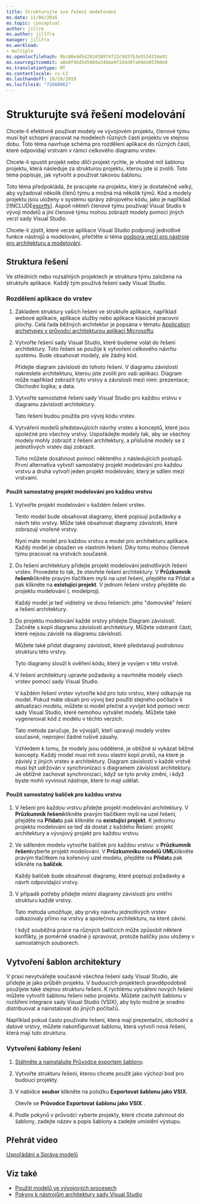 ```yaml
---
title: Strukturujte svá řešení modelování
ms.date: 11/04/2016
ms.topic: conceptual
author: jillre
ms.author: jillfra
manager: jillfra
ms.workload:
- multiple
ms.openlocfilehash: 0bc88e4d5d292d38874f23c9d37b3e553433de01
ms.sourcegitcommit: a8e8f4bd5d508da34bbe9f2d4d9fa94da0539de0
ms.translationtype: MT
ms.contentlocale: cs-CZ
ms.lasthandoff: 10/19/2019
ms.locfileid: "72660062"
---
```

# <a name="structure-your-modeling-solution"></a>Strukturujte svá řešení modelování

Chcete-li efektivně používat modely ve vývojovém projektu, členové týmu musí být schopni pracovat na modelech různých částí projektu ve stejnou dobu. Toto téma navrhuje schéma pro rozdělení aplikace do různých částí, které odpovídají vrstvám v rámci celkového diagramu vrstev.

Chcete-li spustit projekt nebo dílčí projekt rychle, je vhodné mít šablonu projektu, která následuje za strukturou projektu, kterou jste si zvolili. Toto téma popisuje, jak vytvořit a používat takovou šablonu.

Toto téma předpokládá, že pracujete na projektu, který je dostatečně velký, aby vyžadoval několik členů týmu a možná má několik týmů. Kód a modely projektu jsou uloženy v systému správy zdrojového kódu, jako je například [!INCLUDE[esprtfs](../code-quality/includes/esprtfs_md.md)]. Aspoň někteří členové týmu používají Visual Studio k vývoji modelů a jiní členové týmu mohou zobrazit modely pomocí jiných verzí sady Visual Studio.

Chcete-li zjistit, které verze aplikace Visual Studio podporují jednotlivé funkce nástrojů a modelování, přečtěte si téma [podpora verzí pro nástroje pro architekturu a modelování](../modeling/what-s-new-for-design-in-visual-studio.md#VersionSupport).

## <a name="solution-structure"></a>Struktura řešení

Ve středních nebo rozsáhlých projektech je struktura týmu založena na struktuře aplikace. Každý tým používá řešení sady Visual Studio.

### <a name="to-divide-an-application-into-layers"></a>Rozdělení aplikace do vrstev

1. Základem struktury vašich řešení ve struktuře aplikace, například webové aplikace, aplikace služby nebo aplikace klasické pracovní plochy. Celá řada běžných architektur je popsána v tématu [Application archetypes v průvodci architekturou aplikací Microsoftu](http://go.microsoft.com/fwlink/?LinkId=196681).

2. Vytvořte řešení sady Visual Studio, které budeme volat do řešení architektury. Toto řešení se použije k vytvoření celkového návrhu systému. Bude obsahovat modely, ale žádný kód.

   Přidejte diagram závislosti do tohoto řešení. V diagramu závislostí nakreslete architekturu, kterou jste zvolili pro vaši aplikaci. Diagram může například zobrazit tyto vrstvy a závislosti mezi nimi: prezentace; Obchodní logika; a data.

4. Vytvořte samostatné řešení sady Visual Studio pro každou vrstvu v diagramu závislosti architektury.

   Tato řešení budou použita pro vývoj kódu vrstev.

5. Vytváření modelů představujících návrhy vrstev a konceptů, které jsou společné pro všechny vrstvy. Uspořádejte modely tak, aby se všechny modely mohly zobrazit z řešení architektury, a příslušné modely se z jednotlivých vrstev dají zobrazit.

   Toho můžete dosáhnout pomocí některého z následujících postupů. První alternativa vytvoří samostatný projekt modelování pro každou vrstvu a druhá vytvoří jeden projekt modelování, který je sdílen mezi vrstvami.

#### <a name="use-a-separate-modeling-project-for-each-layer"></a>Použít samostatný projekt modelování pro každou vrstvu

1. Vytvořte projekt modelování v každém řešení vrstev.

   Tento model bude obsahovat diagramy, které popisují požadavky a návrh této vrstvy. Může také obsahovat diagramy závislosti, které zobrazují vnořené vrstvy.

   Nyní máte model pro každou vrstvu a model pro architekturu aplikace. Každý model je obsažen ve vlastním řešení. Díky tomu mohou členové týmu pracovat na vrstvách současně.

2. Do řešení architektury přidejte projekt modelování jednotlivých řešení vrstev. Provedete to tak, že otevřete řešení architektury. V **Průzkumník řešení**klikněte pravým tlačítkem myši na uzel řešení, přejděte na Přidat a pak klikněte na **existující projekt**. V jednom řešení vrstvy přejděte do projektu modelování (. modelproj).

   Každý model je teď viditelný ve dvou řešeních: jeho "domovské" řešení a řešení architektury.

3. Do projektu modelování každé vrstvy přidejte Diagram závislostí. Začněte s kopií diagramu závislosti architektury. Můžete odstranit části, které nejsou závislé na diagramu závislostí.

   Můžete také přidat diagramy závislosti, které představují podrobnou strukturu této vrstvy.

   Tyto diagramy slouží k ověření kódu, který je vyvíjen v této vrstvě.

4. V řešení architektury upravte požadavky a navrhněte modely všech vrstev pomocí sady Visual Studio.

   V každém řešení vrstev vytvořte kód pro tuto vrstvu, který odkazuje na model. Pokud máte obsah pro vývoj bez použití stejného počítače k aktualizaci modelu, můžete si model přečíst a vyvíjet kód pomocí verzí sady Visual Studio, které nemohou vytvářet modely. Můžete také vygenerovat kód z modelu v těchto verzích.

   Tato metoda zaručuje, že vývojáři, kteří upravují modely vrstev současně, neprojeví žádné rušivé zásahy.

   Vzhledem k tomu, že modely jsou oddělené, je obtížné si vykázat běžné koncepty. Každý model musí mít svou vlastní kopii prvků, na které je závislý z jiných vrstev a architektury. Diagram závislostí v každé vrstvě musí být udržován v synchronizaci s diagramem závislosti architektury. Je obtížné zachovat synchronizaci, když se tyto prvky změní, i když byste mohli vyvinout nástroje, které to mají udělat.

#### <a name="use-a-separate-package-for-each-layer"></a>Použít samostatný balíček pro každou vrstvu

1. V řešení pro každou vrstvu přidejte projekt modelování architektury. V **Průzkumník řešení**klikněte pravým tlačítkem myši na uzel řešení, přejděte na **Přidat**a pak klikněte na **existující projekt**. K jednomu projektu modelování se teď dá dostat z každého Řešení: projekt architektury a vývojový projekt pro každou vrstvu.

2. Ve sdíleném modelu vytvořte balíček pro každou vrstvu: v **Průzkumník řešení**vyberte projekt modelování. V **Průzkumníku modelů UML**klikněte pravým tlačítkem na kořenový uzel modelu, přejděte na **Přidat**a pak klikněte na **balíček**.

   Každý balíček bude obsahovat diagramy, které popisují požadavky a návrh odpovídající vrstvy.

3. V případě potřeby přidejte místní diagramy závislosti pro vnitřní strukturu každé vrstvy.

   Tato metoda umožňuje, aby prvky návrhu jednotlivých vrstev odkazovaly přímo na vrstvy a společnou architekturu, na které závisí.

   I když souběžná práce na různých balíčcích může způsobit některé konflikty, je poměrně snadné ji spravovat, protože balíčky jsou uloženy v samostatných souborech.

## <a name="create-architecture-templates"></a>Vytvoření šablon architektury

V praxi nevytvářejte současně všechna řešení sady Visual Studio, ale přidejte je jako průběh projektu. V budoucích projektech pravděpodobně použijete také stejnou strukturu řešení. K rychlému vytváření nových řešení můžete vytvořit šablonu řešení nebo projektu. Můžete zachytit šablonu v rozšíření integrace sady Visual Studio (VSIX), aby bylo možné je snadno distribuovat a nainstalovat do jiných počítačů.

Například pokud často používáte řešení, která mají prezentační, obchodní a datové vrstvy, můžete nakonfigurovat šablonu, která vytvoří nová řešení, která mají tuto strukturu.

### <a name="to-create-a-solution-template"></a>Vytvoření šablony řešení

1. [Stáhněte a nainstalujte Průvodce exportem šablony](http://go.microsoft.com/fwlink/?LinkId=196686).

2. Vytvořte strukturu řešení, kterou chcete použít jako výchozí bod pro budoucí projekty.

3. V nabídce **soubor** klikněte na položku **Exportovat šablonu jako VSIX**.

   Otevře se **Průvodce Exportovat šablonu jako VSIX** .

4. Podle pokynů v průvodci vyberte projekty, které chcete zahrnout do šablony, zadejte název a popis šablony a zadejte umístění výstupu.

## <a name="watch-a-video"></a>Přehrát video

[Uspořádání a Správa modelů](https://channel9.msdn.com/blogs/clinted/uml-with-vs-2010-part-9-organizing-and-managing-your-models)

## <a name="see-also"></a>Viz také

- [Použití modelů ve vývojových procesech](../modeling/use-models-in-your-development-process.md)
- [Pokyny k nástrojům architektury sady Visual Studio](../modeling/visual-studio-architecture-tooling-guidance.md)
